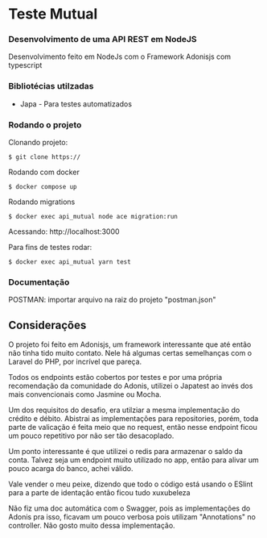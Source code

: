# Teste Mutual

### Desenvolvimento de uma API REST em NodeJS

Desenvolvimento feito em NodeJs com o Framework Adonisjs com typescript

### Bibliotécias utilzadas
* Japa - Para testes automatizados


### Rodando o projeto

Clonando projeto:
~~~shell
$ git clone https://
~~~

Rodando com docker
~~~shell
$ docker compose up
~~~
Rodando migrations
~~~shell
$ docker exec api_mutual node ace migration:run
~~~

Acessando: http://localhost:3000

Para fins de testes rodar:
~~~shell
$ docker exec api_mutual yarn test
~~~

### Documentação

POSTMAN: importar arquivo na raiz do projeto "postman.json"


## Considerações

O projeto foi feito em Adonisjs, um framework interessante que até então não tinha tido muito contato.
Nele há algumas certas semelhanças com o Laravel do PHP, por incrível que pareça.

Todos os endpoints estão cobertos por testes e por uma própria recomendação da comunidade do Adonis, utilizei o Japatest
ao invés dos mais convencionais como Jasmine ou Mocha.

Um dos requisitos do desafio, era utilziar a mesma implementação do crédito e débito. Abistrai as implementações para 
repositories, porém, toda parte de valicação é feita meio que no request, então nesse endpoint ficou um pouco repetitivo 
por não ser tão desacoplado.

Um ponto interessante é que utilizei o redis para armazenar o saldo da conta. Talvez seja um endpoint muito utilizado
no app, então para alivar um pouco acarga do banco, achei válido.

Vale vender o meu peixe, dizendo que todo o código está usando o ESlint para a parte de identação então ficou tudo xuxubeleza

Não fiz uma doc automática com o Swagger, pois as implementações do Adonis pra isso, ficavam um pouco verbosa pois
utilizam "Annotations" no controller. Não gosto muito dessa implementação.
